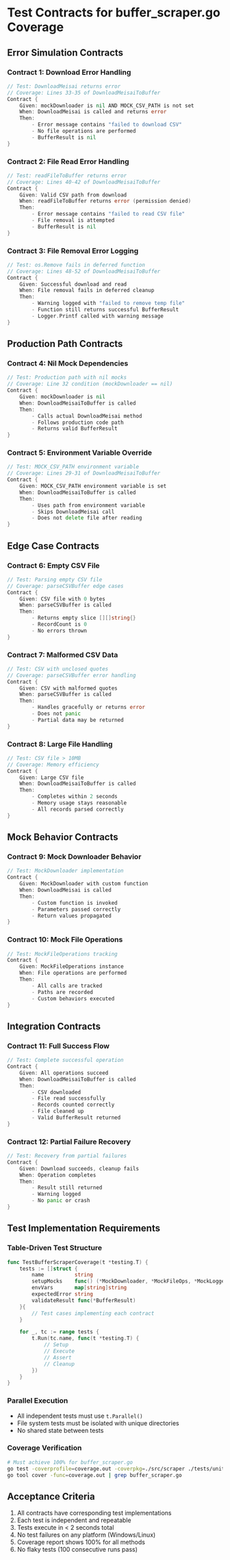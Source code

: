 # Test Contracts for buffer_scraper.go Coverage

## Error Simulation Contracts

### Contract 1: Download Error Handling
```go
// Test: DownloadMeisai returns error
// Coverage: Lines 33-35 of DownloadMeisaiToBuffer
Contract {
    Given: mockDownloader is nil AND MOCK_CSV_PATH is not set
    When: DownloadMeisai is called and returns error
    Then:
        - Error message contains "failed to download CSV"
        - No file operations are performed
        - BufferResult is nil
}
```

### Contract 2: File Read Error Handling
```go
// Test: readFileToBuffer returns error
// Coverage: Lines 40-42 of DownloadMeisaiToBuffer
Contract {
    Given: Valid CSV path from download
    When: readFileToBuffer returns error (permission denied)
    Then:
        - Error message contains "failed to read CSV file"
        - File removal is attempted
        - BufferResult is nil
}
```

### Contract 3: File Removal Error Logging
```go
// Test: os.Remove fails in deferred function
// Coverage: Lines 48-52 of DownloadMeisaiToBuffer
Contract {
    Given: Successful download and read
    When: File removal fails in deferred cleanup
    Then:
        - Warning logged with "failed to remove temp file"
        - Function still returns successful BufferResult
        - Logger.Printf called with warning message
}
```

## Production Path Contracts

### Contract 4: Nil Mock Dependencies
```go
// Test: Production path with nil mocks
// Coverage: Line 32 condition (mockDownloader == nil)
Contract {
    Given: mockDownloader is nil
    When: DownloadMeisaiToBuffer is called
    Then:
        - Calls actual DownloadMeisai method
        - Follows production code path
        - Returns valid BufferResult
}
```

### Contract 5: Environment Variable Override
```go
// Test: MOCK_CSV_PATH environment variable
// Coverage: Lines 29-31 of DownloadMeisaiToBuffer
Contract {
    Given: MOCK_CSV_PATH environment variable is set
    When: DownloadMeisaiToBuffer is called
    Then:
        - Uses path from environment variable
        - Skips DownloadMeisai call
        - Does not delete file after reading
}
```

## Edge Case Contracts

### Contract 6: Empty CSV File
```go
// Test: Parsing empty CSV file
// Coverage: parseCSVBuffer edge cases
Contract {
    Given: CSV file with 0 bytes
    When: parseCSVBuffer is called
    Then:
        - Returns empty slice [][]string{}
        - RecordCount is 0
        - No errors thrown
}
```

### Contract 7: Malformed CSV Data
```go
// Test: CSV with unclosed quotes
// Coverage: parseCSVBuffer error handling
Contract {
    Given: CSV with malformed quotes
    When: parseCSVBuffer is called
    Then:
        - Handles gracefully or returns error
        - Does not panic
        - Partial data may be returned
}
```

### Contract 8: Large File Handling
```go
// Test: CSV file > 10MB
// Coverage: Memory efficiency
Contract {
    Given: Large CSV file
    When: DownloadMeisaiToBuffer is called
    Then:
        - Completes within 2 seconds
        - Memory usage stays reasonable
        - All records parsed correctly
}
```

## Mock Behavior Contracts

### Contract 9: Mock Downloader Behavior
```go
// Test: MockDownloader implementation
Contract {
    Given: MockDownloader with custom function
    When: DownloadMeisai is called
    Then:
        - Custom function is invoked
        - Parameters passed correctly
        - Return values propagated
}
```

### Contract 10: Mock File Operations
```go
// Test: MockFileOperations tracking
Contract {
    Given: MockFileOperations instance
    When: File operations are performed
    Then:
        - All calls are tracked
        - Paths are recorded
        - Custom behaviors executed
}
```

## Integration Contracts

### Contract 11: Full Success Flow
```go
// Test: Complete successful operation
Contract {
    Given: All operations succeed
    When: DownloadMeisaiToBuffer is called
    Then:
        - CSV downloaded
        - File read successfully
        - Records counted correctly
        - File cleaned up
        - Valid BufferResult returned
}
```

### Contract 12: Partial Failure Recovery
```go
// Test: Recovery from partial failures
Contract {
    Given: Download succeeds, cleanup fails
    When: Operation completes
    Then:
        - Result still returned
        - Warning logged
        - No panic or crash
}
```

## Test Implementation Requirements

### Table-Driven Test Structure
```go
func TestBufferScraperCoverage(t *testing.T) {
    tests := []struct {
        name          string
        setupMocks    func() (*MockDownloader, *MockFileOps, *MockLogger)
        envVars       map[string]string
        expectedError string
        validateResult func(*BufferResult)
    }{
        // Test cases implementing each contract
    }

    for _, tc := range tests {
        t.Run(tc.name, func(t *testing.T) {
            // Setup
            // Execute
            // Assert
            // Cleanup
        })
    }
}
```

### Parallel Execution
- All independent tests must use `t.Parallel()`
- File system tests must be isolated with unique directories
- No shared state between tests

### Coverage Verification
```bash
# Must achieve 100% for buffer_scraper.go
go test -coverprofile=coverage.out -coverpkg=./src/scraper ./tests/unit/scraper
go tool cover -func=coverage.out | grep buffer_scraper.go
```

## Acceptance Criteria

1. All contracts have corresponding test implementations
2. Each test is independent and repeatable
3. Tests execute in < 2 seconds total
4. No test failures on any platform (Windows/Linux)
5. Coverage report shows 100% for all methods
6. No flaky tests (100 consecutive runs pass)
